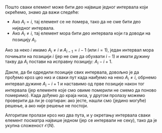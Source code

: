 Пошто сваки елемент може бити део највише једног интервала који
окрећемо, знамо да важи следеће:

* Ако $A_i = i$, тај елемент се не помера, тако да не сме бити део
  ниједног интервала.
* Ако $A_i \neq i$, тај елемент мора бити део интервала који га доводи
  на позицију $A_i$.
  
Ако за неко $i$ имамо $A_i \neq i$ и $A_{i-1} = i-1$ (или $i=1$),
један интервал мора почињати на позицији $i$ (јер не сме да обухвати
$i-1$) и имати дужину такву да $A_i$ постави на исправну позицију:
$A_i - i + 1$.

Дакле, да би одредили позиције свих интервала, довољно је да прођемо
кроз цео низ и сваки пут када наиђемо на неко $A_i \neq i$, обрнемо
интервал дужине $A_i - i + 1$ и наставимо од прве позиције након тог
интервала (јер елементе које смо овиме померили не смемо да поново
померимо). Када дођемо до краја низа, у другом пролазу можемо
проверити да ли је сортиран: ако јесте, нашли смо (једино могуће)
решење, а ако није решење не постоји.

Алгоритам пролази кроз низ два пута, и у окретању интервала сваки
елемент посматра највише једном (јер се интервали не секу), тако да је
укупна сложеност $\mathcal{O}(N)$.
